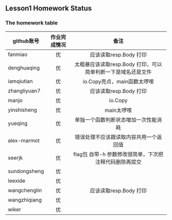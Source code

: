 
## Lesson1 Homework Status


### The homework table

| github账号     | 作业完成情况   |  备注  |
| --------   | :-----:  | :----:  |
|fanmiao     |优|应该读取resp.Body 打印|
|denghuaqing|优|太粗暴应该读取resp.Body 打印，可以简单判断一下是域名还是文件|
|iamqiutian|优|io.Copy亮点，main函数太啰嗦|
|zhangliyuan7|优|应该读取resp.Body 打印|
|manjo|优|io.Copy|
|yinshisheng|优|main太啰嗦|
|yueqing|优|单独一个函数判断状态增加一次性能消耗|
|alex-marmot|优|错误处理不应该跟读取内容共用一个返回值|
|seerjk|优|flag包 自带-h 参数修改很简单，下次把注释代码删除再提交|
|sundongsheng|优||
|leexide|优||
|wangchenglin|优|应该读取resp.Body 打印|
|wangzhiqiang|优||
|wiker|优||
